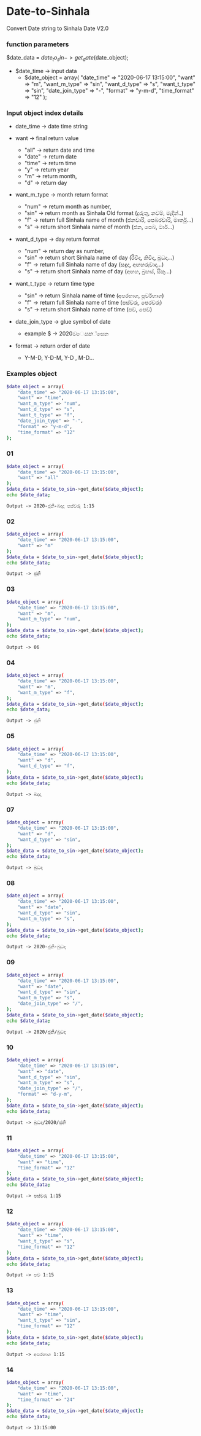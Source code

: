 # Date-to-Sinhala
Convert Date string to Sinhala Date V2.0

### function parameters

$date_data = $date_to_sin->get_date($date_object);

* $date_time -> input data
    * $date_object = array(
          "date_time" => "2020-06-17 13:15:00",
          "want" => "m",
          "want_m_type" => "sin",
          "want_d_type" => "s",
          "want_t_type" => "sin",
          "date_join_type" => "-",
          "format" => "y-m-d",
          "time_format" => "12"
      );
### Input object index details

* date_time -> date time string

* want -> final return value
    * "all" -> return date and time
    * "date" -> return date
    * "time" -> return time
    * "y" -> return year
    * "m" -> return month,
    * "d" -> return day

* want_m_type -> month return format
    * "num" -> return month as number,
    * "sin" -> return month as Sinhala Old format (දුරුතු, නවම්, මැදින්..)
    * "f" -> return full Sinhala name of month (ජනවාරි, පෙබරවාරි, මාර්තු...)
    * "s" -> return short Sinhala name of month (ජන, පෙබ, මාර්...)
   
* want_d_type -> day return format
    * "num" -> return day as number,
    * "sin" -> return short Sinhala name of day (රිවිදා, කිවිදා, බුධදා...)
    * "f" -> return full Sinhala name of day (සඳුදා, අඟහරුවාදා...)
    * "s" -> return short Sinhala name of day (අඟහ, බ්‍රහස්, සිකු...)
    
* want_t_type -> return time type
    * "sin" -> return Sinhala name of time (අපරභාග, පූර්වභාග)
    * "f" -> return full Sinhala name of time (පස්වරු, පෙරවරු)
    * "s" -> return short Sinhala name of time (පව, පෙව)
    
* date_join_type -> glue symbol of date
    * example $ -> 2020$වෙසක්$සෙන
     
* format -> return order of date
    * Y-M-D, Y-D-M, Y-D , M-D...
      
      
### Examples object
```sh
$date_object = array(
    "date_time" => "2020-06-17 13:15:00",
    "want" => "time",
    "want_m_type" => "num",
    "want_d_type" => "s",
    "want_t_type" => "f",
    "date_join_type" => "-",
    "format" => "y-m-d",
    "time_format" => "12"
);
```
### 01

```sh
$date_object = array(
    "date_time" => "2020-06-17 13:15:00",
    "want" => "all"
);
$date_data = $date_to_sin->get_date($date_object);
echo $date_data;
```
```
Output -> 2020-ජූනි-බදාදා පස්වරු 1:15
```

### 02

```sh
$date_object = array(
    "date_time" => "2020-06-17 13:15:00",
    "want" => "m"
);
$date_data = $date_to_sin->get_date($date_object);
echo $date_data;
```
```
Output -> ජූනි
```

### 03

```sh
$date_object = array(
    "date_time" => "2020-06-17 13:15:00",
    "want" => "m",
    "want_m_type" => "num",
);
$date_data = $date_to_sin->get_date($date_object);
echo $date_data;
```
```
Output -> 06
```

### 04

```sh
$date_object = array(
    "date_time" => "2020-06-17 13:15:00",
    "want" => "m",
    "want_m_type" => "f",
);
$date_data = $date_to_sin->get_date($date_object);
echo $date_data;
```
```
Output -> ජූනි
```


### 05

```sh
$date_object = array(
    "date_time" => "2020-06-17 13:15:00",
    "want" => "d",
    "want_d_type" => "f",
);
$date_data = $date_to_sin->get_date($date_object);
echo $date_data;
```
```
Output -> බදාදා
```

### 07

```sh
$date_object = array(
    "date_time" => "2020-06-17 13:15:00",
    "want" => "d",
    "want_d_type" => "sin",
);
$date_data = $date_to_sin->get_date($date_object);
echo $date_data;
```
```
Output -> බුධදා
```


### 08

```sh
$date_object = array(
    "date_time" => "2020-06-17 13:15:00",
    "want" => "date",
    "want_d_type" => "sin",
    "want_m_type" => "s",
);
$date_data = $date_to_sin->get_date($date_object);
echo $date_data;
```
```
Output -> 2020-ජූනි-බුධදා
```


### 09

```sh
$date_object = array(
    "date_time" => "2020-06-17 13:15:00",
    "want" => "date",
    "want_d_type" => "sin",
    "want_m_type" => "s",
    "date_join_type" => "/",
);
$date_data = $date_to_sin->get_date($date_object);
echo $date_data;
```
```
Output -> 2020/ජූනි/බුධදා
```

### 10

```sh
$date_object = array(
    "date_time" => "2020-06-17 13:15:00",
    "want" => "date",
    "want_d_type" => "sin",
    "want_m_type" => "s",
    "date_join_type" => "/",
    "format" => "d-y-m",
);
$date_data = $date_to_sin->get_date($date_object);
echo $date_data;
```
```
Output -> බුධදා/2020/ජූනි
```


### 11

```sh
$date_object = array(
    "date_time" => "2020-06-17 13:15:00",
    "want" => "time",
    "time_format" => "12"
);
$date_data = $date_to_sin->get_date($date_object);
echo $date_data;
```
```
Output -> පස්වරු 1:15
```

### 12

```sh
$date_object = array(
    "date_time" => "2020-06-17 13:15:00",
    "want" => "time",
    "want_t_type" => "s",
    "time_format" => "12"
);
$date_data = $date_to_sin->get_date($date_object);
echo $date_data;
```
```
Output -> පව 1:15
```


### 13

```sh
$date_object = array(
    "date_time" => "2020-06-17 13:15:00",
    "want" => "time",
    "want_t_type" => "sin",
    "time_format" => "12"
);
$date_data = $date_to_sin->get_date($date_object);
echo $date_data;
```
```
Output -> අපරභාග 1:15
```

### 14

```sh
$date_object = array(
    "date_time" => "2020-06-17 13:15:00",
    "want" => "time",
    "time_format" => "24"
);
$date_data = $date_to_sin->get_date($date_object);
echo $date_data;
```
```
Output -> 13:15:00
```